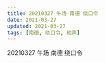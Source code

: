 ```yaml
---
title: 20210327 午场 南德 绕口令
date: 2021-03-27
updated: 2021-03-27
tags: [南德, 绕口令, 相声] 
---
```

20210327 午场 南德 绕口令



